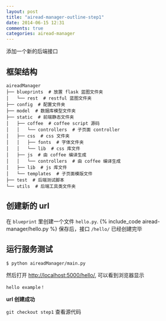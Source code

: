 ```yaml
---
layout: post
title: "airead-manager-outline-step1"
date: 2014-06-15 12:31
comments: true
categories: airead-manager
---
```


添加一个新的后端接口
<!-- more -->

## 框架结构
```
aireadManager
├── blueprints  # 放置 flask 蓝图文件夹
│   └── rest  # restful 蓝图文件夹
├── config  # 配置文件夹
├── model  # 数据库模型文件夹
├── static  # 前端静态文件夹
│   ├── coffee  # coffee script 源码
│   │   └── controllers  # 子页面 controller
│   ├── css  # css 文件夹
│   │   ├── fonts  # 字体文件夹
│   │   └── lib  # css 库文件
│   ├── js  # 由 coffee 编译生成
│   │   └── controllers  # 由 coffee 编译生成
│   ├── lib  # js 库文件
│   └── templates  # 子页面模版文件
├── test  # 后端测试脚本
└── utils  # 后端工具类文件夹
```
<!-- more -->

## 创建新的 url
在 `blueprint` 里创建一个文件 `hello.py`.
{% include_code airead-manager/hello.py %}
保存后，接口 `/hello/` 已经创建完毕

## 运行服务测试
`$ python aireadManager/main.py`

然后打开 [http://localhost:5000/hello/](http://localhost:5000/hello/), 可以看到浏览器显示

    hello example！
    
**url 创建成功**

`git checkout step1` 查看源代码